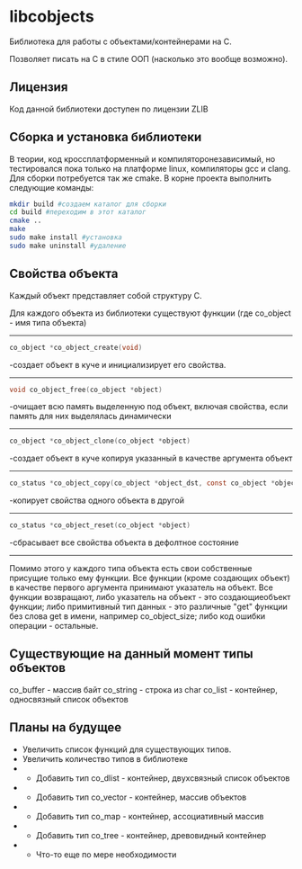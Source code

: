 # libcobjects

Библиотека для работы с объектами/контейнерами на C.

Позволяет писать на C в стиле ООП (насколько это вообще возможно).

## Лицензия
Код данной библиотеки доступен по лицензии ZLIB

## Сборка и установка библиотеки
В теории, код кроссплатформенный и компиляторонезависимый, но тестировался пока только на платформе linux, компиляторы gcc и clang. 
Для сборки потребуется так же cmake.
В корне проекта выполнить следующие команды:

```bash
mkdir build #создаем каталог для сборки
cd build #переходим в этот каталог
cmake ..
make
sudo make install #установка
sudo make uninstall #удаление
```

## Свойства объекта

Каждый объект представляет собой структуру С.

Для каждого объекта из библиотеки существуют функции (где co_object - имя типа объекта)

---
```C
co_object *co_object_create(void)
```
-создает объект в куче и инициализирует его свойства.

---
```C
void co_object_free(co_object *object)
```
-очищает всю память выделенную под объект, включая свойства, если память для них выделялась динамически

---
```C
co_object *co_object_clone(co_object *object)
```
-создает объект в куче копируя указанный в качестве аргумента объект

---
```C
co_status *co_object_copy(co_object *object_dst, const co_object *object_src)
```
-копирует свойства одного объекта в другой

---
```C
co_status *co_object_reset(co_object *object)
```
-сбрасывает все свойства объекта в дефолтное состояние

---
Помимо этого у каждого типа объекта есть свои собственные присущие только ему функции. Все функции (кроме создающих объект) в качестве первого аргумента принимают указатель на объект. Все функции возвращают, либо указатель на объект - это создающиеобъект функции; либо примитивный тип данных - это различные "get" функции без слова get в имени, например co_object_size; либо код ошибки операции - остальные.

## Существующие на данный момент типы объектов
co_buffer - массив байт
co_string - строка из char
co_list - контейнер, односвязный список объектов

## Планы на будущее
- Увеличить список функций для существующих типов.
- Увеличить количество типов в библиотеке  
- - Добавить тип co_dlist - контейнер, двухсвязный список объектов
- - Добавить тип co_vector - контейнер, массив объектов
- - Добавить тип co_map - контейнер, ассоциативный массив
- - Добавить тип co_tree - контейнер, древовидный контейнер
- - Что-то еще по мере необходимости

 

